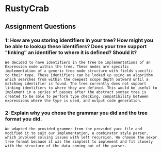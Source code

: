 # RustyCrab

## Assignment Questions

### 1: How are you storing identifiers in your tree? How might you be able to lookup these identifiers? Does your tree support "linking" an identifier to where it is defined? Should it? 

```
We decided to have identifiers in the tree be implementations of an Expression node within the tree. These nodes are specific implementation of a generic tree node structure with fields specific to their type. These identifiers can be looked up using an algorithm which searches from within the deepest scope depth outward until a matching identifier is found. The tree currently does not support linking identifiers to where they are defined. This would be useful to implement in a series of passes after the abstract syntax tree is created to be able to perform type checking, compatibility between expressions where the type is used, and output code generation.
```

### 2: Explain why you chose the grammar you did and the tree format you did.

```
We adapted the provided grammer from the provided yacc file and modified it to suit our implementation, a combinator style parser, which involved solving issues with left recursion. We choose the sexpr tree format because it was the simplest to implement and fit closely with the structure of the data coming out of the parser.
```

